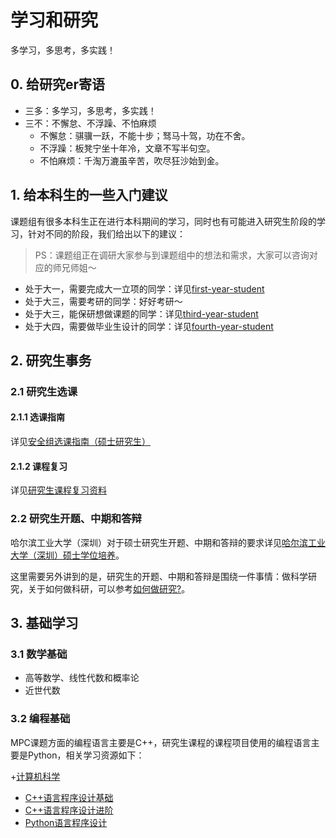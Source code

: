 # 学习和研究
多学习，多思考，多实践！

## 0. 给研究er寄语
+ 三多：多学习，多思考，多实践！
+ 三不：不懈怠、不浮躁、不怕麻烦
  + 不懈怠：骐骥一跃，不能十步；驽马十驾，功在不舍。
  + 不浮躁：板凳宁坐十年冷，文章不写半句空。
  + 不怕麻烦：千淘万漉虽辛苦，吹尽狂沙始到金。

## 1. 给本科生的一些入门建议

课题组有很多本科生正在进行本科期间的学习，同时也有可能进入研究生阶段的学习，针对不同的阶段，我们给出以下的建议：

> PS：课题组正在调研大家参与到课题组中的想法和需求，大家可以咨询对应的师兄师姐～

+ 处于大一，需要完成大一立项的同学：详见[first-year-student](https://github.com/Stu-Yang/HITSZ-SecurityGroup-MPC/tree/main/getting-started/first-year-student.md)
+ 处于大三，需要考研的同学：好好考研～
+ 处于大三，能保研想做课题的同学：详见[third-year-student](https://github.com/Stu-Yang/HITSZ-SecurityGroup-MPC/tree/main/getting-started/third-year-student.md)
+ 处于大四，需要做毕业生设计的同学：详见[fourth-year-student](https://github.com/Stu-Yang/HITSZ-SecurityGroup-MPC/tree/main/getting-started/fourth-year-student.md)


## 2. 研究生事务

### 2.1 研究生选课
#### 2.1.1 选课指南

详见[安全组选课指南（硕士研究生）](https://github.com/Stu-Yang/HITSZ-SecurityGroup-MPC/tree/main/getting-started/curricula-variable)

#### 2.1.2 课程复习

详见[研究生课程复习资料](https://github.com/Stu-Yang/HITSZ-SecurityGroup-MPC/tree/main/getting-started/course-materials)

### 2.2 研究生开题、中期和答辩

哈尔滨工业大学（深圳）对于硕士研究生开题、中期和答辩的要求详见[哈尔滨工业大学（深圳）硕士学位培养](http://due.hitsz.edu.cn/xwgl/ssxwpy/ktyzj.htm)。

这里需要另外讲到的是，研究生的开题、中期和答辩是围绕一件事情：做科学研究，关于如何做科研，可以参考[如何做研究?](https://github.com/Stu-Yang/HITSZ-SecurityGroup-MPC/edit/main/mpc/mpc-research/)。


## 3. 基础学习

### 3.1 数学基础
+ 高等数学、线性代数和概率论
+ 近世代数

### 3.2 编程基础
MPC课题方面的编程语言主要是C++，研究生课程的课程项目使用的编程语言主要是Python，相关学习资源如下：

+[计算机科学](https://www.bilibili.com/video/BV1EW411u7th/)
+ [C++语言程序设计基础](https://www.xuetangx.com/course/THU08091000247/10322314)
+ [C++语言程序设计进阶](https://www.xuetangx.com/course/THU08091000248/10318294)
+ [Python语言程序设计](https://www.icourse163.org/course/BIT-268001?tid=1467117627)
